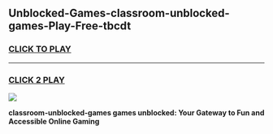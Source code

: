 
## Unblocked-Games-classroom-unblocked-games-Play-Free-tbcdt
<h3>
<a href="https://premium76.site?title=classroom-unblocked-games&ref=12A">CLICK TO PLAY</a></h3>
<hr>

<h3>
<a href="https://premium76.site?title=classroom-unblocked-games&ref=12A">CLICK 2 PLAY</a>
  
</h3>

<a href="https://premium76.site?title=classroom-unblocked-games&ref=12A"><img src="https://clearcache.store/games.png"></a>


**classroom-unblocked-games games unblocked: Your Gateway to Fun and Accessible Online Gaming**
